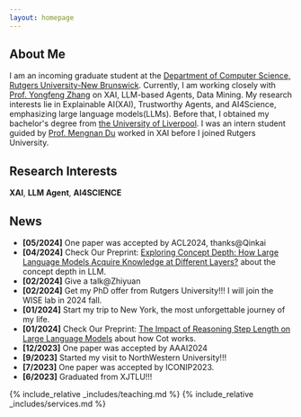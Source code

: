```yaml
---
layout: homepage
---
```


## About Me

I am an incoming graduate student at the [Department of Computer Science, Rutgers University-New Brunswick](https://newbrunswick.rutgers.edu/). Currently, I am working closely with [Prof. Yongfeng Zhang](https://www.yongfeng.me/) on XAI, LLM-based Agents, Data Mining. My research interests lie in Explainable AI(XAI), Trustworthy Agents, and AI4Science, emphasizing large language models(LLMs). Before that, I obtained my bachelor's degree from [the University of Liverpool](https://www.liverpool.ac.uk/). I was an intern student guided by [Prof. Mengnan Du](https://mengnandu.com/) worked in XAI before I joined Rutgers University.


## Research Interests

**XAI**, **LLM Agent**, **AI4SCIENCE**

## News
- **[05/2024]** One paper was accepted by ACL2024, thanks@Qinkai 
- **[04/2024]** Check Our Preprint: [Exploring Concept Depth: How Large Language Models Acquire Knowledge at Different Layers?](https://arxiv.org/abs/2404.07066#:~:text=10%20Apr%202024%5D-,Exploring%20Concept%20Depth%3A%20How%20Large%20Language,Acquire%20Knowledge%20at%20Different%20Layers%3F&text=This%20paper%20studies%20the%20phenomenon,fully%20acquired%20with%20deeper%20layers.) about the concept depth in LLM.
- **[02/2024]** Give a talk@Zhiyuan 
- **[02/2024]** Get my PhD offer from Rutgers University!!! I will join the WISE lab in 2024 fall.
- **[01/2024]** Start my trip to New York, the most unforgettable journey of my life.
- **[01/2024]** Check Our Preprint: [The Impact of Reasoning Step Length on Large Language Models](https://arxiv.org/pdf/2401.04925.pdf) about how Cot works.
- **[12/2023]** One paper was accepted by AAAI2024
- **[9/2023]** Started my visit to NorthWestern University!!!
- **[7/2023]** One paper was accepted by ICONIP2023.
- **[6/2023]** Graduated from XJTLU!!!


{% include_relative _includes/teaching.md %}
{% include_relative _includes/services.md %}
